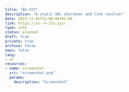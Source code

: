 ```yaml
---
title: "Äh.XYZ"
description: "A static URL shortener and link resolver"
date: 2023-11-01T12:00:00+01:00
link: https://xn--h-zfa.xyz/
type: site
status: planned
draft: true
private: true
archive: false
news: false
lang:
- en
resources:
- name: screenshot
  src: "screenshot.png"
  params:
    description: "Screenshot"
---
```

